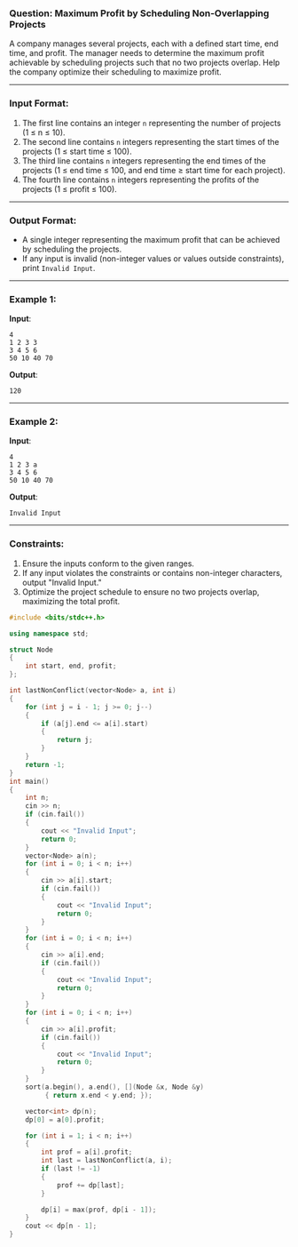 ### Question: Maximum Profit by Scheduling Non-Overlapping Projects

A company manages several projects, each with a defined start time, end time, and profit. The manager needs to determine the maximum profit achievable by scheduling projects such that no two projects overlap. Help the company optimize their scheduling to maximize profit.

---

### Input Format:
1. The first line contains an integer `n` representing the number of projects (1 ≤ n ≤ 10).
2. The second line contains `n` integers representing the start times of the projects (1 ≤ start time ≤ 100).
3. The third line contains `n` integers representing the end times of the projects (1 ≤ end time ≤ 100, and end time ≥ start time for each project).
4. The fourth line contains `n` integers representing the profits of the projects (1 ≤ profit ≤ 100).

---

### Output Format:
- A single integer representing the maximum profit that can be achieved by scheduling the projects.
- If any input is invalid (non-integer values or values outside constraints), print `Invalid Input`.

---

### Example 1:

**Input**:
```
4
1 2 3 3
3 4 5 6
50 10 40 70
```

**Output**:
```
120
```

---

### Example 2:

**Input**:
```
4
1 2 3 a
3 4 5 6
50 10 40 70
```

**Output**:
```
Invalid Input
```

---

### Constraints:
1. Ensure the inputs conform to the given ranges.
2. If any input violates the constraints or contains non-integer characters, output "Invalid Input."
3. Optimize the project schedule to ensure no two projects overlap, maximizing the total profit.


``` c++ []
#include <bits/stdc++.h>

using namespace std;

struct Node
{
    int start, end, profit;
};

int lastNonConflict(vector<Node> a, int i)
{
    for (int j = i - 1; j >= 0; j--)
    {
        if (a[j].end <= a[i].start)
        {
            return j;
        }
    }
    return -1;
}
int main()
{
    int n;
    cin >> n;
    if (cin.fail())
    {
        cout << "Invalid Input";
        return 0;
    }
    vector<Node> a(n);
    for (int i = 0; i < n; i++)
    {
        cin >> a[i].start;
        if (cin.fail())
        {
            cout << "Invalid Input";
            return 0;
        }
    }
    for (int i = 0; i < n; i++)
    {
        cin >> a[i].end;
        if (cin.fail())
        {
            cout << "Invalid Input";
            return 0;
        }
    }
    for (int i = 0; i < n; i++)
    {
        cin >> a[i].profit;
        if (cin.fail())
        {
            cout << "Invalid Input";
            return 0;
        }
    }
    sort(a.begin(), a.end(), [](Node &x, Node &y)
         { return x.end < y.end; });

    vector<int> dp(n);
    dp[0] = a[0].profit;

    for (int i = 1; i < n; i++)
    {
        int prof = a[i].profit;
        int last = lastNonConflict(a, i);
        if (last != -1)
        {
            prof += dp[last];
        }

        dp[i] = max(prof, dp[i - 1]);
    }
    cout << dp[n - 1];
}
```